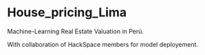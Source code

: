 # House_pricing_Lima
Machine-Learning Real Estate Valuation in Perú.

With collaboration of HackSpace members for model deployement.
